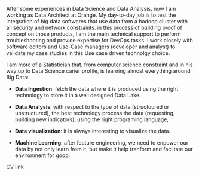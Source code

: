 After some experiences in Data Science and Data Analysis, now I am working as Data Architect at Orange. My day-to-day job is to test the integration of big data softwares that use data from a hadoop cluster with all security and network constraints. in this process of building proof of concept on those products, I am the main technical support to perform troubleshooting and provide expertise  for DevOps tasks. I work closely with software editors and Use-Case managers (developer and analyst) to  validate my case studies in this Use case driven technolgy choice.


I am more of a Statistician that, from computer science constraint and in his way up to Data Science carier profile, is learning almost everything around Big Data:

  - **Data Ingestion**: fetch the data where it is produced using the right technology to store it in a well designed Data Lake.
  
  - **Data Analysis**: with respect to the type of data (structuured or unstructured), the best technology process the data (requesting, building new indicators), using the right programing language,
  
  - **Data visualization**: it is always interesting to visualize the data.
  
  - **Machine Learning**: after feature engineering, we need to enpower our data by not only learn from it, but make it help tranform and faciltate our environment for good.
  
  CV link
